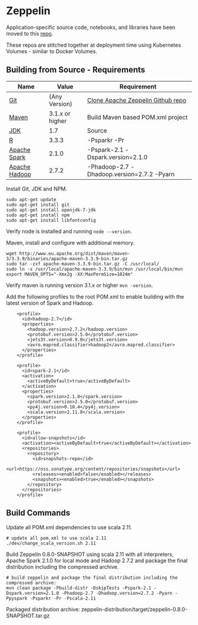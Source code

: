 # Zeppelin

Application-specific source code, notebooks, and libraries have been moved to this [repo](https://github.com/fluxcapacitor/source.ml).

These repos are stitched together at deployment time using Kubernetes Volumes - similar to Docker Volumes.

## Building from Source - Requirements

| Name | Value | Requirement |
| --------------------- | ------------------------ | ------------------------------------------- |
| [Git](https://git-scm.com/downloads) | (Any Version) | [Clone Apache Zeppelin Github repo](https://github.com/apache/zeppelin.git) |
| [Maven](https://maven.apache.org/download.cgi) | 3.1.x or higher | Build Maven based POM.xml project | 
| [JDK](http://www.oracle.com/technetwork/java/javase/archive-139210.html) | 1.7 | Source |
| [R](https://cran.r-project.org/bin/macosx/) | 3.3.3 | -Psparkr -Pr |
| [Apache Spark](http://spark.apache.org/downloads.html) | 2.1.0 | -Pspark-2.1 -Dspark.version=2.1.0 |
| [Apache Hadoop](http://www.apache.org/dist/hadoop/common/) | 2.7.2 | -Phadoop-2.7 -Dhadoop.version=2.7.2 -Pyarn |

Install Git, JDK and NPM.
```
sudo apt-get update
sudo apt-get install git
sudo apt-get install openjdk-7-jdk
sudo apt-get install npm
sudo apt-get install libfontconfig
```

Verify node is installed and running `node --version`.

Maven, install and configure with additional memory.
```
wget http://www.eu.apache.org/dist/maven/maven-3/3.3.9/binaries/apache-maven-3.3.9-bin.tar.gz
sudo tar -zxf apache-maven-3.3.9-bin.tar.gz -C /usr/local/
sudo ln -s /usr/local/apache-maven-3.3.9/bin/mvn /usr/local/bin/mvn
export MAVEN_OPTS="-Xmx2g -XX:MaxPermSize=1024m"
```

Verify maven is running version 3.1.x or higher `mvn -version`.


Add the following profiles to the root POM.xml to enable building with the latest version of Spark and Hadoop.
```
    <profile>
      <id>hadoop-2.7</id>
      <properties>
        <hadoop.version>2.7.2</hadoop.version>
        <protobuf.version>2.5.0</protobuf.version>
        <jets3t.version>0.9.0</jets3t.version>
        <avro.mapred.classifier>hadoop2</avro.mapred.classifier>
      </properties>
    </profile>

    <profile>
      <id>spark-2.1</id>
      <activation>
        <activeByDefault>true</activeByDefault>
      </activation>
      <properties>
        <spark.version>2.1.0</spark.version>
        <protobuf.version>2.5.0</protobuf.version>
        <py4j.version>0.10.4</py4j.version>
        <scala.version>2.11.8</scala.version>
      </properties>
    </profile>

    <profile>
      <id>allow-snapshots</id>
      <activation><activeByDefault>true</activeByDefault></activation>
      <repositories>
        <repository>
          <id>snapshots-repo</id>
          <url>https://oss.sonatype.org/content/repositories/snapshots</url>
          <releases><enabled>false</enabled></releases>
          <snapshots><enabled>true</enabled></snapshots>
        </repository>
      </repositories>
    </profile>
```

## Build Commands

Update all POM.xml dependencies to use scala 2.11.
```
# update all pom.xml to use scala 2.11
./dev/change_scala_version.sh 2.11
```

Build Zeppelin 0.8.0-SNAPSHOT using scala 2.11 with all interpreters, Apache Spark 2.1.0 for local mode and Hadoop 2.7.2 and package the final distribution including the compressed archive.

```
# build zeppelin and package the final distribution including the compressed archive:
mvn clean package -Pbuild-distr -DskipTests -Pspark-2.1 -Dspark.version=2.1.0 -Phadoop-2.7 -Dhadoop.version=2.7.2 -Pyarn -Ppyspark -Psparkr -Pr -Pscala-2.11
```

Packaged distribution archive: zeppelin-distribution/target/zeppelin-0.8.0-SNAPSHOT.tar.gz
